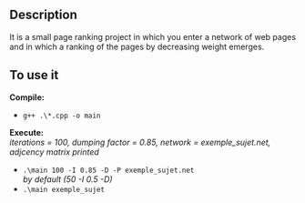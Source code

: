## Description

It is a small page ranking project in which you enter a network of web pages and in which a ranking of the pages by decreasing weight emerges.

## To use it
**Compile:** <br/>
* `g++ .\*.cpp -o main`


**Execute:** <br/>
*iterations = 100, dumping factor = 0.85, network = exemple_sujet.net, adjcency matrix printed* <br/>
* `.\main 100 -I 0.85 -D -P exemple_sujet.net` <br/>
*by default (50 -I 0.5 -D)* <br/>
* `.\main exemple_sujet`
